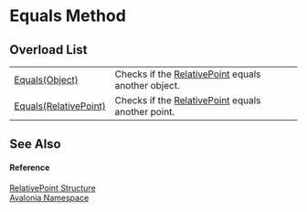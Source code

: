 # Equals Method


## Overload List
<table>
<tr>
<td><a href="M_Avalonia_RelativePoint_Equals_1">Equals(Object)</a></td>
<td>Checks if the <a href="T_Avalonia_RelativePoint">RelativePoint</a> equals another object.</td>
</tr>
<tr>
<td><a href="M_Avalonia_RelativePoint_Equals">Equals(RelativePoint)</a></td>
<td>Checks if the <a href="T_Avalonia_RelativePoint">RelativePoint</a> equals another point.</td>
</tr>
</table>

## See Also


#### Reference
<a href="T_Avalonia_RelativePoint">RelativePoint Structure</a>  
<a href="N_Avalonia">Avalonia Namespace</a>  
